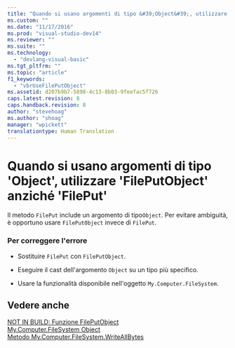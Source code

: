 ```yaml
---
title: "Quando si usano argomenti di tipo &#39;Object&#39;, utilizzare &#39;FilePutObject&#39; anzich&#233; &#39;FilePut&#39; | Microsoft Docs"
ms.custom: ""
ms.date: "11/17/2016"
ms.prod: "visual-studio-dev14"
ms.reviewer: ""
ms.suite: ""
ms.technology: 
  - "devlang-visual-basic"
ms.tgt_pltfrm: ""
ms.topic: "article"
f1_keywords: 
  - "vbrUseFilePutObject"
ms.assetid: d207b9b7-5898-4c13-8b03-9feefac5f726
caps.latest.revision: 8
caps.handback.revision: 8
author: "stevehoag"
ms.author: "shoag"
manager: "wpickett"
translationtype: Human Translation
---
```

# Quando si usano argomenti di tipo &#39;Object&#39;, utilizzare &#39;FilePutObject&#39; anzich&#233; &#39;FilePut&#39;
Il metodo `FilePut` include un argomento di tipo`Object`. Per evitare ambiguità, è opportuno usare `FilePutObject` invece di `FilePut`.  
  
### Per correggere l'errore  
  
-   Sostituire `FilePut` con `FilePutObject`.  
  
-   Eseguire il cast dell'argomento `Object` su un tipo più specifico.  
  
-   Usare la funzionalità disponibile nell'oggetto `My.Computer.FileSystem`.  
  
## Vedere anche  
 [NOT IN BUILD: Funzione FilePutObject](http://msdn.microsoft.com/it-it/a0f52a1c-5ecc-4945-b18c-03147af61d6b)   
 [My.Computer.FileSystem Object](../../visual-basic/language-reference/objects/my-computer-filesystem-object.md)   
 [Metodo My.Computer.FileSystem.WriteAllBytes](http://msdn.microsoft.com/it-it/b1a24dc1-eac8-4e22-8ffa-cc3bacbaf826)